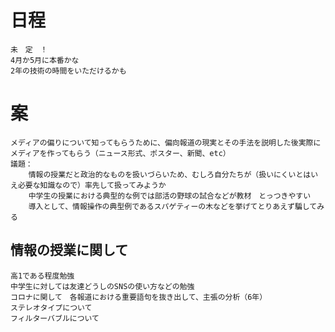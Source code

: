 # 日程
    未　定　！
    4月か5月に本番かな
    2年の技術の時間をいただけるかも
# 案
    メディアの偏りについて知ってもらうために、偏向報道の現実とその手法を説明した後実際にメディアを作ってもらう（ニュース形式、ポスター、新聞、etc）
    議題：
        情報の授業だと政治的なものを扱いづらいため、むしろ自分たちが（扱いにくいとはいえ必要な知識なので）率先して扱ってみようか
    	中学生の授業における典型的な例では部活の野球の試合などが教材　とっつきやすい
        導入として、情報操作の典型例であるスパゲティーの木などを挙げてとりあえず騙してみる

## 情報の授業に関して
    高1である程度勉強
    中学生に対しては友達どうしのSNSの使い方などの勉強
    コロナに関して　各報道における重要語句を抜き出して、主張の分析（6年）
    ステレオタイプについて
    フィルターバブルについて





